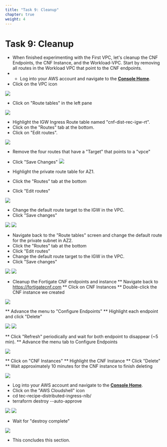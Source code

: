 ```yaml
---
title: "Task 9: Cleanup"
chapter: true
weight: 4
---
```



# Task 9: Cleanup

* When finished experimenting with the First VPC, let's cleanup the CNF Endpoints, the CNF Instance, and the Workload-VPC. Start by removing all routes in the Workload VPC that point to the CNF endpoints.
* * Log into your AWS account and navigate to the [**Console Home**](https://us-west-2.console.aws.amazon.com/console/home?region=us-west-2#).
* Click on the VPC icon

![](../images/image-t9-1.png)

* Click on "Route tables" in the left pane

![](../images/image-t9-2.png)

* Highlight the IGW Ingress Route table named "cnf-dist-rec-igw-rt". 
* Click on the "Routes" tab at the bottom. 
* Click on "Edit routes".

![](../images/image-t9-3.png)

* Remove the four routes that have a "Target" that points to a "vpce"
* Click "Save Changes"
![](../images/image-t9-4.png)

* Highlight the private route table for AZ1.
* Click the "Routes" tab at the bottom
* Click "Edit routes"

![](../images/image-t9-5.png)

* Change the default route target to the IGW in the VPC.
* Click "Save changes"

![](../images/image-t9-6.png)
![](../images/image-t9-7.png)

* Navigate back to the "Route tables" screen and change the default route for the private subnet in AZ2. 
* Click the "Routes" tab at the bottom
* Click "Edit routes"
* Change the default route target to the IGW in the VPC.
* Click "Save changes"

![](../images/image-t9-8.png)
![](../images/image-t9-9.png)

* Cleanup the Fortigate CNF endpoints and instance
** Navigate back to https://fortigatecnf.com
** Click on CNF Instances
** Double-click the CNF instance we created

![](../images/image-t9-10.png)

** Advance the menu to "Configure Endpoints"
** Highlight each endpoint and click "Delete"

![](../images/image-t9-11.png)
![](../images/image-t9-12.png)

** Click "Refresh" periodically and wait for both endpoint to disappear (~5 min).
** Advance the menu tab to Configure Endpoints

![](../images/image-t9-13.png)

** Click on "CNF Instances"
** Highlight the CNF Instance 
** Click "Delete"
** Wait approximately 10 minutes for the CNF instance to finish deleting

![](../images/image-t9-14.png)

* Log into your AWS account and navigate to the [**Console Home**](https://us-west-2.console.aws.amazon.com/console/home?region=us-west-2#).
* Click on the "AWS Cloudshell" icon
* cd tec-recipe-distributed-ingress-nlb/
* terraform destroy --auto-approve

![](../images/image-t9-15.png)
![](../images/image-t9-16.png)

* Wait for "destroy complete"

![](../images/image-t9-17.png)

* This concludes this section.
